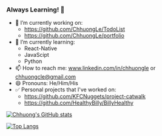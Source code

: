 ### Always Learning! 👋

<!--
**ChhuongLe/ChhuongLe** is a ✨ _special_ ✨ repository because its `README.md` (this file) appears on your GitHub profile.

Here are some ideas to get you started:
-->
- 🔭 I’m currently working on: 
  - https://github.com/ChhuongLe/TodoList
  - https://github.com/ChhuongLe/portfolio
- 🌱 I’m currently learning: 
  - React-Native
  - JavaScipt
  - Python
- 📫 How to reach me: www.linkedin.com/in/chhuongle or chhuongcle@gmail.com
- 😄 Pronouns: He/Him/His
- :white_check_mark: Personal projects that I've worked on:
  - https://github.com/KFCNuggets/project-catwalk  
  - https://github.com/HealthyBilly/BillyHealthy
  
[![Chhuong's GitHub stats](https://github-readme-stats.vercel.app/api?username=chhuongle)](https://github.com/chhuongle/github-readme-stats) 

[![Top Langs](https://github-readme-stats.vercel.app/api/top-langs/?username=chhuongle)](https://github.com/chhuongle/github-readme-stats)
